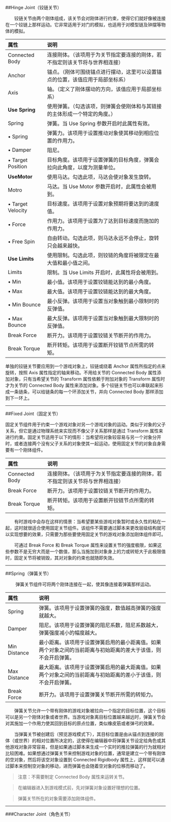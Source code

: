 ##Hinge Joint（铰链关节）

&emsp;&emsp;铰链关节由两个刚体组成，该关节会对刚体进行约束，使得它们就好像被连接在一个铰链上那样运动。它非常适用于对门的模拟，也适用于对模型链及钟摆等物体的模拟。

|属性|说明|
|:--|:--|
|Connected Body|连接刚体。（该项用于为关节指定要连接的刚体，若不指定则该关节将与世界相连接）|
|Anchor|锚点。（刚体可围绕锚点进行摆动，这里可以设置锚点的位置，该值应用于局部坐标系）|
|Axis|轴。（定义了刚体摆动的方向，该值应用于局部坐标系）|
|**Use Spring**|使用弹簧。（勾选该项，则弹簧会使刚体和与其链接的主体形成一个特定的角度。）|
|Spring|弹簧。当 Use Spring 参数开启时此属性有效。|
|• Spring|弹簧力。该项用于设置推动对象使其移动到相应位置的作用力。|
|• Damper|阻尼。|
|• Target Position|目标角度。该项用于设置弹簧的目标角度，弹簧会拉向此角度，以度为测量单位。|
|**UseMotor**|使用马达。勾选此项，马达会使对象发生旋转。|
|Motro|马达。当 Use Motor 参数开启时，此属性会被用到。|
|• Target Velocity|目标速度。该项用于设置对象预期将要达到的速度值。|
|• Force|作用力。该项用于设置为了达到目标速度而施加的作用力。|
|• Free Spin|自由转动。勾选此项，则马达永远不会停止，旋转只会越来越快。|
|**Use Limits**|使用限制。勾选此项，则铰链的角度将被限定在最大值和最小值之间。|
|Limits|限制。当 Use Limits 开启时，此属性将会被用到。|
|• Min|最小值。该项用于设置铰链能达到的最小角度。|
|• Max|最大值。该项用于设置铰链能达到的最大角度。|
|• Min Bounce|最小反弹。该项用于设置当对象触到最小限制时的反弹值。|
|• Max Bounce|最大反弹。该项用于设置当对象触到最大限制时的反弹值。|
|Break Force|断开力。该项用于设置铰链关节断开的作用力。|
|Break Torque|断开转矩。该项用于设置断开铰链节点所需的转矩。|

单独的铰链关节要应用到一个游戏对象上，铰链或绕着 Anchor 属性所指定的点来旋转，按照 Axis 属性指定的轴来移动。不用给关节的 Connected Body 属性添加对象，只有当希望关节的 Transform 属性依赖于附加对象的 Transform 属性时才为关节的 Connected Body 属性来添加对象。多个铰链关节也可以串联起来形成一条链条，可以给链条的每一个环添加关节，并向 Connected Body 那样添加到下一环上。

---

##Fixed Joint（固定关节）

固定关节组件用于约束一个游戏对象对另一个游戏对象的运动。类似于对象的父子关系，但它是通过物理系统来实现而不像父子关系那样是通过 Transform 属性来进行约束。固定关节适用于以下的情形：当希望将对象较容易与另一个对象分开时，或者连接两个没有父子关系的对象使其一起运动，使用固定关节的对象自身需要有一个刚体组件。

|属性|说明|
|:--|:--|
|Connected Body|连接刚体。（该项用于为关节指定要连接的刚体，若不指定则该关节将与世界相连接）|
|Break Force|断开力。该项用于设置铰链关节断开的作用力。|
|Break Torque|断开转矩。该项用于设置断开铰链节点所需的转矩。|

&emsp;&emsp;有时游戏中会存在这样的情景：当希望要某些游戏对象暂时或永久性的粘在一起，这时就很适合使用固定关节组件。该组件不需要通过脚本来更改层级结构就可以实现想要的效果，只需要为那些要使用固定关节的游戏对象添加刚体组件即可。

&emsp;&emsp;可通过 Break Force 和 Break Torque 属性来设置关节的强度极限，如果这些参数不是无穷大而是一个数值，那么当施加到对象身上的力或转矩大于此极限值时，固定关节将被销毁，其对对象的约束也就随即失效。

---

##Spring（弹簧关节）

&emsp;&emsp;   弹簧关节组件可将两个刚体连接在一起，使其像连接着弹簧那样运动。

|属性|说明|
|:--|:--|
|Spring|弹簧。该项用于设置弹簧的强度，数值越高弹簧的强度就越大。|
|Damper|阻尼。该项用于设置弹簧的阻尼系数，阻尼系数越大，弹簧强度减小的幅度越大。|
|Min Distance|最小距离。该项用于设置弹簧启用的最小距离值。如果两个对象之间的当前距离与初始距离的差大于该值，则不会开启弹簧。|
|Max Distance|最大距离。该项用于设置弹簧启用的最大距离值。如果两个对象之间的当前距离与初始距离的差小于该值，则不会开启弹簧。|
|Break Force|断开力。该项用于设置弹簧关节断开所需的转矩力。|

&emsp;&emsp;弹簧关节允许一个带有刚体的游戏对象被拉向一个指定的目标位置，这个目标可以是另一个刚体对象或者世界。当游戏对象离目标位置越来越远时，弹簧关节会对其施加一个作用力使其回到目标的原点位置，类似橡皮筋或者弹弓的效果。

&emsp;&emsp;当弹簧关节被创建后（预览游戏模式下），其目标位置是由从锚点到连接的刚体（或世界）的相对位置所决定的，这使得在编辑器中将弹簧关节设定给角色或其他游戏对象非常容易，但是如果通过脚本来生成一个实时的推拉弹簧的行为就相对比较困难。如果想通过弹簧关节来控制游戏对象的位置，通常是建立一个带有刚体的空对象，然后将该空对象设置到 Connected Rigidbody 属性上，这样就可以通过脚本来控制空对象的移动，进而弹簧也会随着空对象的位移而移动了。

>注意：不需要制定 Connected Body 属性来运转关节。

>在编辑器进入到游戏模式前，先对弹簧对象设置好理想的位置。

>弹簧关节所在的对象需要添加刚体组件。

---

###Character Joint（角色关节）






